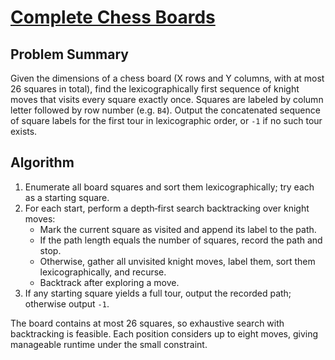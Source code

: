 # [Complete Chess Boards](https://www.spoj.com/problems/COMCB/)

## Problem Summary
Given the dimensions of a chess board (X rows and Y columns, with at most 26 squares in total), find the lexicographically first sequence of knight moves that visits every square exactly once. Squares are labeled by column letter followed by row number (e.g. `B4`). Output the concatenated sequence of square labels for the first tour in lexicographic order, or `-1` if no such tour exists.

## Algorithm
1. Enumerate all board squares and sort them lexicographically; try each as a starting square.
2. For each start, perform a depth‑first search backtracking over knight moves:
   - Mark the current square as visited and append its label to the path.
   - If the path length equals the number of squares, record the path and stop.
   - Otherwise, gather all unvisited knight moves, label them, sort them lexicographically, and recurse.
   - Backtrack after exploring a move.
3. If any starting square yields a full tour, output the recorded path; otherwise output `-1`.

The board contains at most 26 squares, so exhaustive search with backtracking is feasible. Each position considers up to eight moves, giving manageable runtime under the small constraint.
